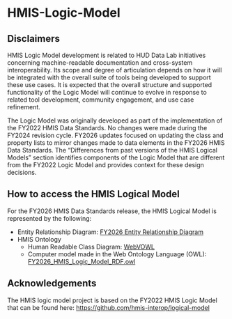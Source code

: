 # HMIS-Logic-Model

## Disclaimers
HMIS Logic Model development is related to HUD Data Lab initiatives concerning machine-readable documentation and cross-system interoperability. Its scope and degree of articulation depends on how it will be integrated with the overall suite of tools being developed to support these use cases. It is expected that the overall structure and supported functionality of the Logic Model will continue to evolve in response to related tool development, community engagement, and use case refinement.

The Logic Model was originally developed as part of the implementation of the FY2022 HMIS Data Standards. No changes were made during the FY2024 revision cycle. FY2026 updates focused on updating the class and property lists to mirror changes made to data elements in the FY2026 HMIS Data Standards. The “Differences from past versions of the HMIS Logical Models” section identifies components of the Logic Model that are different from the FY2022 Logic Model and provides context for these design decisions. 

## How to access the HMIS Logical Model

For the FY2026 HMIS Data Standards release, the HMIS Logical Model is represented by the following:
* Entity Relationship Diagram: [FY2026 Entity Relationship Diagram](https://dbdiagram.io/d/FY2026-Entity-Relationship-Diagram-67e1e1c175d75cc8444e549b)
* HMIS Ontology
  * Human Readable Class Diagram: [WebVOWL](https://alexandriaconsulting.com/webvowl/#iri=https://raw.githubusercontent.com/HUD-Data-Lab/HMIS-Logic-Model/refs/heads/main/FY2026_HMIS_Logic_Model_RDF.owl)
  * Computer model made in the Web Ontology Language (OWL): [FY2026_HMIS_Logic_Model_RDF.owl](https://github.com/HUD-Data-Lab/HMIS-Logic-Model/blob/main/FY2026_HMIS_Logic_Model_RDF.owl)

## Acknowledgements
The HMIS logic model project is based on the FY2022 HMIS Logic Model that can be found here: https://github.com/hmis-interop/logical-model
